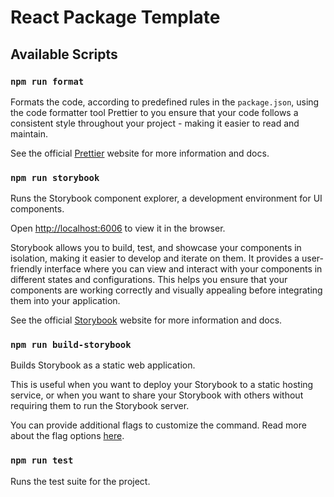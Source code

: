 # React Package Template

## Available Scripts

### `npm run format`

Formats the code, according to predefined rules in the `package.json`, using the code formatter tool Prettier to you ensure that your code follows a consistent style throughout your project - making it easier to read and maintain.

See the official [Prettier](https://prettier.io) website for more information and docs.

### `npm run storybook`

Runs the Storybook component explorer, a development environment for UI components.

Open [http://localhost:6006](http://localhost:6006) to view it in the browser.

Storybook allows you to build, test, and showcase your components in isolation, making it easier to develop and iterate on them. It provides a user-friendly interface where you can view and interact with your components in different states and configurations. This helps you ensure that your components are working correctly and visually appealing before integrating them into your application.

See the official [Storybook](https://storybook.js.org) website for more information and docs.

### `npm run build-storybook`

Builds Storybook as a static web application.

This is useful when you want to deploy your Storybook to a static hosting service, or when you want to share your Storybook with others without requiring them to run the Storybook server.

You can provide additional flags to customize the command. Read more about the flag options [here](https://storybook.js.org/docs/api/cli-options).

### `npm run test`

Runs the test suite for the project.

